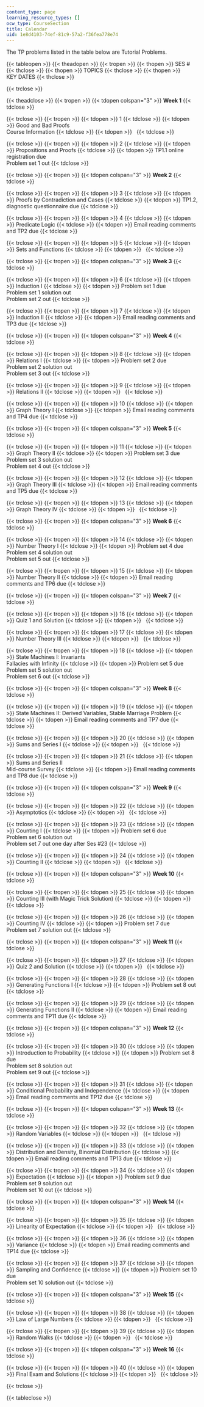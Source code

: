 ```yaml
---
content_type: page
learning_resource_types: []
ocw_type: CourseSection
title: Calendar
uid: 1e8d4103-74ef-81c9-57a2-f36fea778e74
---
```


The TP problems listed in the table below are Tutorial Problems.

{{< tableopen >}}
{{< theadopen >}}
{{< tropen >}}
{{< thopen >}}
SES #
{{< thclose >}}
{{< thopen >}}
TOPICS
{{< thclose >}}
{{< thopen >}}
KEY DATES
{{< thclose >}}

{{< trclose >}}

{{< theadclose >}}
{{< tropen >}}
{{< tdopen colspan="3" >}}
**Week 1**
{{< tdclose >}}

{{< trclose >}}
{{< tropen >}}
{{< tdopen >}}
1
{{< tdclose >}}
{{< tdopen >}}
Good and Bad Proofs  
Course Information
{{< tdclose >}}
{{< tdopen >}}
 
{{< tdclose >}}

{{< trclose >}}
{{< tropen >}}
{{< tdopen >}}
2
{{< tdclose >}}
{{< tdopen >}}
Propositions and Proofs
{{< tdclose >}}
{{< tdopen >}}
TP1.1 online registration due  
Problem set 1 out
{{< tdclose >}}

{{< trclose >}}
{{< tropen >}}
{{< tdopen colspan="3" >}}
**Week 2**
{{< tdclose >}}

{{< trclose >}}
{{< tropen >}}
{{< tdopen >}}
3
{{< tdclose >}}
{{< tdopen >}}
Proofs by Contradiction and Cases
{{< tdclose >}}
{{< tdopen >}}
TP1.2, diagnostic questionnaire due
{{< tdclose >}}

{{< trclose >}}
{{< tropen >}}
{{< tdopen >}}
4
{{< tdclose >}}
{{< tdopen >}}
Predicate Logic
{{< tdclose >}}
{{< tdopen >}}
Email reading comments and TP2 due
{{< tdclose >}}

{{< trclose >}}
{{< tropen >}}
{{< tdopen >}}
5
{{< tdclose >}}
{{< tdopen >}}
Sets and Functions
{{< tdclose >}}
{{< tdopen >}}
 
{{< tdclose >}}

{{< trclose >}}
{{< tropen >}}
{{< tdopen colspan="3" >}}
**Week 3**
{{< tdclose >}}

{{< trclose >}}
{{< tropen >}}
{{< tdopen >}}
6
{{< tdclose >}}
{{< tdopen >}}
Induction I
{{< tdclose >}}
{{< tdopen >}}
Problem set 1 due  
Problem set 1 solution out  
Problem set 2 out
{{< tdclose >}}

{{< trclose >}}
{{< tropen >}}
{{< tdopen >}}
7
{{< tdclose >}}
{{< tdopen >}}
Induction II
{{< tdclose >}}
{{< tdopen >}}
Email reading comments and TP3 due
{{< tdclose >}}

{{< trclose >}}
{{< tropen >}}
{{< tdopen colspan="3" >}}
**Week 4**
{{< tdclose >}}

{{< trclose >}}
{{< tropen >}}
{{< tdopen >}}
8
{{< tdclose >}}
{{< tdopen >}}
Relations I
{{< tdclose >}}
{{< tdopen >}}
Problem set 2 due  
Problem set 2 solution out  
Problem set 3 out
{{< tdclose >}}

{{< trclose >}}
{{< tropen >}}
{{< tdopen >}}
9
{{< tdclose >}}
{{< tdopen >}}
Relations II
{{< tdclose >}}
{{< tdopen >}}
 
{{< tdclose >}}

{{< trclose >}}
{{< tropen >}}
{{< tdopen >}}
10
{{< tdclose >}}
{{< tdopen >}}
Graph Theory I
{{< tdclose >}}
{{< tdopen >}}
Email reading comments and TP4 due
{{< tdclose >}}

{{< trclose >}}
{{< tropen >}}
{{< tdopen colspan="3" >}}
**Week 5**
{{< tdclose >}}

{{< trclose >}}
{{< tropen >}}
{{< tdopen >}}
11
{{< tdclose >}}
{{< tdopen >}}
Graph Theory II
{{< tdclose >}}
{{< tdopen >}}
Problem set 3 due  
Problem set 3 solution out  
Problem set 4 out
{{< tdclose >}}

{{< trclose >}}
{{< tropen >}}
{{< tdopen >}}
12
{{< tdclose >}}
{{< tdopen >}}
Graph Theory III
{{< tdclose >}}
{{< tdopen >}}
Email reading comments and TP5 due
{{< tdclose >}}

{{< trclose >}}
{{< tropen >}}
{{< tdopen >}}
13
{{< tdclose >}}
{{< tdopen >}}
Graph Theory IV
{{< tdclose >}}
{{< tdopen >}}
 
{{< tdclose >}}

{{< trclose >}}
{{< tropen >}}
{{< tdopen colspan="3" >}}
**Week 6**
{{< tdclose >}}

{{< trclose >}}
{{< tropen >}}
{{< tdopen >}}
14
{{< tdclose >}}
{{< tdopen >}}
Number Theory I
{{< tdclose >}}
{{< tdopen >}}
Problem set 4 due  
Problem set 4 solution out  
Problem set 5 out
{{< tdclose >}}

{{< trclose >}}
{{< tropen >}}
{{< tdopen >}}
15
{{< tdclose >}}
{{< tdopen >}}
Number Theory II
{{< tdclose >}}
{{< tdopen >}}
Email reading comments and TP6 due
{{< tdclose >}}

{{< trclose >}}
{{< tropen >}}
{{< tdopen colspan="3" >}}
**Week 7**
{{< tdclose >}}

{{< trclose >}}
{{< tropen >}}
{{< tdopen >}}
16
{{< tdclose >}}
{{< tdopen >}}
Quiz 1 and Solution
{{< tdclose >}}
{{< tdopen >}}
 
{{< tdclose >}}

{{< trclose >}}
{{< tropen >}}
{{< tdopen >}}
17
{{< tdclose >}}
{{< tdopen >}}
Number Theory III
{{< tdclose >}}
{{< tdopen >}}
 
{{< tdclose >}}

{{< trclose >}}
{{< tropen >}}
{{< tdopen >}}
18
{{< tdclose >}}
{{< tdopen >}}
State Machines I: Invariants  
Fallacies with Infinity
{{< tdclose >}}
{{< tdopen >}}
Problem set 5 due  
Problem set 5 solution out  
Problem set 6 out
{{< tdclose >}}

{{< trclose >}}
{{< tropen >}}
{{< tdopen colspan="3" >}}
**Week 8**
{{< tdclose >}}

{{< trclose >}}
{{< tropen >}}
{{< tdopen >}}
19
{{< tdclose >}}
{{< tdopen >}}
State Machines II: Derived Variables, Stable Marriage Problem
{{< tdclose >}}
{{< tdopen >}}
Email reading comments and TP7 due
{{< tdclose >}}

{{< trclose >}}
{{< tropen >}}
{{< tdopen >}}
20
{{< tdclose >}}
{{< tdopen >}}
Sums and Series I
{{< tdclose >}}
{{< tdopen >}}
 
{{< tdclose >}}

{{< trclose >}}
{{< tropen >}}
{{< tdopen >}}
21
{{< tdclose >}}
{{< tdopen >}}
Sums and Series II  
Mid-course Survey
{{< tdclose >}}
{{< tdopen >}}
Email reading comments and TP8 due
{{< tdclose >}}

{{< trclose >}}
{{< tropen >}}
{{< tdopen colspan="3" >}}
**Week 9**
{{< tdclose >}}

{{< trclose >}}
{{< tropen >}}
{{< tdopen >}}
22
{{< tdclose >}}
{{< tdopen >}}
Asymptotics
{{< tdclose >}}
{{< tdopen >}}
 
{{< tdclose >}}

{{< trclose >}}
{{< tropen >}}
{{< tdopen >}}
23
{{< tdclose >}}
{{< tdopen >}}
Counting I
{{< tdclose >}}
{{< tdopen >}}
Problem set 6 due  
Problem set 6 solution out  
Problem set 7 out one day after Ses #23
{{< tdclose >}}

{{< trclose >}}
{{< tropen >}}
{{< tdopen >}}
24
{{< tdclose >}}
{{< tdopen >}}
Counting II
{{< tdclose >}}
{{< tdopen >}}
 
{{< tdclose >}}

{{< trclose >}}
{{< tropen >}}
{{< tdopen colspan="3" >}}
**Week 10**
{{< tdclose >}}

{{< trclose >}}
{{< tropen >}}
{{< tdopen >}}
25
{{< tdclose >}}
{{< tdopen >}}
Counting III (with Magic Trick Solution)
{{< tdclose >}}
{{< tdopen >}}
 
{{< tdclose >}}

{{< trclose >}}
{{< tropen >}}
{{< tdopen >}}
26
{{< tdclose >}}
{{< tdopen >}}
Counting IV
{{< tdclose >}}
{{< tdopen >}}
Problem set 7 due  
Problem set 7 solution out
{{< tdclose >}}

{{< trclose >}}
{{< tropen >}}
{{< tdopen colspan="3" >}}
**Week 11**
{{< tdclose >}}

{{< trclose >}}
{{< tropen >}}
{{< tdopen >}}
27
{{< tdclose >}}
{{< tdopen >}}
Quiz 2 and Solution
{{< tdclose >}}
{{< tdopen >}}
 
{{< tdclose >}}

{{< trclose >}}
{{< tropen >}}
{{< tdopen >}}
28
{{< tdclose >}}
{{< tdopen >}}
Generating Functions I
{{< tdclose >}}
{{< tdopen >}}
Problem set 8 out
{{< tdclose >}}

{{< trclose >}}
{{< tropen >}}
{{< tdopen >}}
29
{{< tdclose >}}
{{< tdopen >}}
Generating Functions II
{{< tdclose >}}
{{< tdopen >}}
Email reading comments and TP11 due
{{< tdclose >}}

{{< trclose >}}
{{< tropen >}}
{{< tdopen colspan="3" >}}
**Week 12**
{{< tdclose >}}

{{< trclose >}}
{{< tropen >}}
{{< tdopen >}}
30
{{< tdclose >}}
{{< tdopen >}}
Introduction to Probability
{{< tdclose >}}
{{< tdopen >}}
Problem set 8 due  
Problem set 8 solution out  
Problem set 9 out
{{< tdclose >}}

{{< trclose >}}
{{< tropen >}}
{{< tdopen >}}
31
{{< tdclose >}}
{{< tdopen >}}
Conditional Probability and Independence
{{< tdclose >}}
{{< tdopen >}}
Email reading comments and TP12 due
{{< tdclose >}}

{{< trclose >}}
{{< tropen >}}
{{< tdopen colspan="3" >}}
**Week 13**
{{< tdclose >}}

{{< trclose >}}
{{< tropen >}}
{{< tdopen >}}
32
{{< tdclose >}}
{{< tdopen >}}
Random Variables
{{< tdclose >}}
{{< tdopen >}}
 
{{< tdclose >}}

{{< trclose >}}
{{< tropen >}}
{{< tdopen >}}
33
{{< tdclose >}}
{{< tdopen >}}
Distribution and Density, Binomial Distribution
{{< tdclose >}}
{{< tdopen >}}
Email reading comments and TP13 due
{{< tdclose >}}

{{< trclose >}}
{{< tropen >}}
{{< tdopen >}}
34
{{< tdclose >}}
{{< tdopen >}}
Expectation
{{< tdclose >}}
{{< tdopen >}}
Problem set 9 due  
Problem set 9 solution out  
Problem set 10 out
{{< tdclose >}}

{{< trclose >}}
{{< tropen >}}
{{< tdopen colspan="3" >}}
**Week 14**
{{< tdclose >}}

{{< trclose >}}
{{< tropen >}}
{{< tdopen >}}
35
{{< tdclose >}}
{{< tdopen >}}
Linearity of Expectation
{{< tdclose >}}
{{< tdopen >}}
 
{{< tdclose >}}

{{< trclose >}}
{{< tropen >}}
{{< tdopen >}}
36
{{< tdclose >}}
{{< tdopen >}}
Variance
{{< tdclose >}}
{{< tdopen >}}
Email reading comments and TP14 due
{{< tdclose >}}

{{< trclose >}}
{{< tropen >}}
{{< tdopen >}}
37
{{< tdclose >}}
{{< tdopen >}}
Sampling and Confidence
{{< tdclose >}}
{{< tdopen >}}
Problem set 10 due  
Problem set 10 solution out
{{< tdclose >}}

{{< trclose >}}
{{< tropen >}}
{{< tdopen colspan="3" >}}
**Week 15**
{{< tdclose >}}

{{< trclose >}}
{{< tropen >}}
{{< tdopen >}}
38
{{< tdclose >}}
{{< tdopen >}}
Law of Large Numbers
{{< tdclose >}}
{{< tdopen >}}
 
{{< tdclose >}}

{{< trclose >}}
{{< tropen >}}
{{< tdopen >}}
39
{{< tdclose >}}
{{< tdopen >}}
Random Walks
{{< tdclose >}}
{{< tdopen >}}
 
{{< tdclose >}}

{{< trclose >}}
{{< tropen >}}
{{< tdopen colspan="3" >}}
**Week 16**
{{< tdclose >}}

{{< trclose >}}
{{< tropen >}}
{{< tdopen >}}
40
{{< tdclose >}}
{{< tdopen >}}
Final Exam and Solutions
{{< tdclose >}}
{{< tdopen >}}
 
{{< tdclose >}}

{{< trclose >}}

{{< tableclose >}}